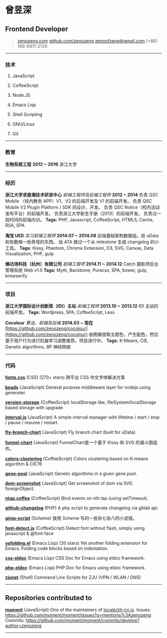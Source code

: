 # 曾昱深

## Frontend Developer

> [zenozeng.com](http://zenozeng.com)
> [github.com/zenozeng](http://github.com/zenozeng)
> [zenoofzeng@gmail.com](mailto:zenoofzeng@gmail.com)
> (+86) 188-6811-2129

------

### 技术

1. JavaScript

1. CoffeeScript

1. Node.JS

1. Emacs Lisp

1. Shell Scripting

1. GNU/Linux

1. Git

------

### 教育

**生物系统工程** __2012 ~ 2016__
    浙江大学

------

### 经历

**浙江大学求是潮技术研发中心** *前端工程师及后端工程师* __2012 ~ 2014__
    负责 QSC Mobile （校内教务 APP）V1、V2 的后端开发及 V1 的前端开发。
    负责 QSC Mobile V2 Plugin Platform / SDK 的设计、开发。
    负责 QSC Notice（校内活动发布平台）的前端开发。
    负责浙江大学新生手册（2013）的前端开发。
    负责过一段时间的前端内训。
    **Tags:** PHP, Javascript, CoffeeScript, HTML5, Cache, RSA, SPA

**淘宝 UED** *实习前端工程师* __2014.07 ~ 2014.08__
    前端基础架构数据组。给 uData 和有数做一些奇怪的东西。
    给 ATA 做过一个从 milestone 生成 changelog 的小工具。
    **Tags:** Kissy, Phantom, Chrome Extension, D3, SVG, Canvas, Data Visualization, PHP, gulp

**熵功场科技（杭州）有限公司** *前端工程师* __2014.11 ~ 2014.12__
    Catch 摄影师后台管理系统 Web v1.0
    **Tags:** Myth, Backbone, Purecss, SPA, bower, gulp, browserify

------

### 项目

**浙江大学国际设计创新班（IDI）主站** *前端工程师* __2013.10 ~ 2013.12__
    IDI 主站的前端开发。
    **Tags:** Wordpress, SPA, CoffeeScript, Less

**Cocolour** *算法、前端及后端* __2014.03 ~ 现在__
    [https://github.com/zenozeng/cocolour](https://github.com/zenozeng/cocolour)
    由图像提取主题色，产生配色，然后基于用户行为进行机器学习调整推荐。项目进行中。
    **Tags:** K-Means, CIE, Genetic algorithms, BP 神经网络

------

### 代码

**[fonts.css](https://github.com/zenozeng/fonts.css)** (CSS) (270+ stars)
    跨平台 CSS 中文字体解决方案

**[beads](https://github.com/zenozeng/beads)** (JavaScript)
    General purpose middleware layer for nodejs using generater.

**[version-storage](https://github.com/zenozeng/version-storage)** (CoffeeScript)
    localStorage like, fileSystem/localStorage based storage with upgrade

**[interval.js](https://github.com/zenozeng/interval.js)** (JavaScript)
    A simple interval manager with lifetime / start / stop / pause / resume / restart.

**[fly-branch-chart](https://github.com/zenozeng/fly-branch-chart)** (JavaScript)
    Fly branch chart (built for uData).

**[funnel-chart](https://github.com/zenozeng/funnel-chart)** (JavaScript)
    FunnelChart是一个基于 Kissy 和 SVG 的漏斗图组件。

**[colors-clustering](https://github.com/zenozeng/colors-clustering)** (CoffeeScript)
    Colors clustering based on K-means algorithm & CIE76

**[gene-pool](https://github.com/zenozeng/gene-pool)** (JavaScript)
    Genetic algorithms in a given gene pool.

**[dom-screenshot](https://github.com/zenozeng/dom-screenshot)** (JavaScript)
    Get screenshot of dom via SVG foreignObject.

**[ntap.coffee](https://github.com/zenozeng/ntap.coffee)** (CoffeeScript)
    Bind events on nth tap (using setTimeout).

**[github-changelog](https://github.com/zenozeng/gitlab-changelog)** (PHP)
    A php script to generate changelog via gitlab api.

**[gimp-script](https://github.com/zenozeng/gimp-script)** (Scheme)
    我用 Scheme 写的一些杂七杂八的小滤镜。

**[font-detect.js](https://github.com/zenozeng/font-detect.js)** (CoffeeScript)
    Detect font without flash, simply using javascript & @font-face

**[yafolding.el](https://github.com/zenozeng/yafolding.el)** (Emacs Lisp) (30 stars)
    Yet another folding extension for Emacs. Folding code blocks based on indentation.

**[css-eldoc](https://github.com/zenozeng/css-eldoc)** (Emacs Lisp)
    CSS Doc for Emacs using eldoc framework.

**[php-eldoc](https://github.com/zenozeng/php-eldoc)** (Emacs Lisp)
    PHP Doc for Emacs using eldoc framework.

**[zjunet](https://github.com/QSCTech/zjunet)** (Shell)
    Command Line Scripts for ZJU (VPN / WLAN / DNS)

------

## Repositories contributed to

**[moment](https://github.com/moment/moment)** (JavaScript)
    One of the maintainers of [locale/zh-cn.js](https://github.com/moment/moment/blob/develop/locale/zh-cn.js).
    Issues: https://github.com/moment/moment/issues?q=mentions%3Azenozeng
    Commits: https://github.com/moment/moment/commits/develop?author=zenozeng

------
